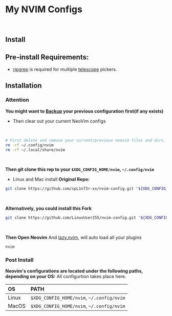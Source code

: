 # My NVIM Configs

<br>

## Install


## Pre-install Requirements:
  * [ripgrep](https://github.com/BurntSushi/ripgrep#installation) is required for multiple [telescope](https://github.com/nvim-telescope/telescope.nvim#suggested-dependencies) pickers.


## Installation

 ### Attention
**You might want to [Backup](https://github.com/nvim-lua/kickstart.nvim?tab=readme-ov-file#FAQ) your previous configuration first(if any exists)**
- Then clear out your current NeoVim configs

<br>

```bash
# First delete and remove your current/previous neovim files and dirs.
rm -rf ~/.config/nvim
rm -rf ~/.local/share/nvim
```

<br>

**Then git clone this rep to your  `$XDG_CONFIG_HOME/nvim`, `~/.config/nvim`**

-  Linux and Mac install
  **Original Repo:**
```bash
git clone https://github.com/spL1n73r-xx/nvim-config.git "${XDG_CONFIG_HOME:-$HOME/.config}"/nvim
```
<br>

**Alternatively, you could install this Fork**
```bash
git clone https://github.com/LinuxUser255/nvim-config.git "${XDG_CONFIG_HOME:-$HOME/.config}"/nvim
```


<br>


**Then Open Neovim**
And [lazy.nvim](https://lazy.folke.io/), will auto load all your plugins
```sh
nvim
```

### Post Install
**Neovim's configurations are located under the following paths, depending on your OS:**
All configurtion takes place here.

| OS    | PATH                                      |
| :---- | :---------------------------------------- |
| Linux | `$XDG_CONFIG_HOME/nvim`, `~/.config/nvim` |
| MacOS | `$XDG_CONFIG_HOME/nvim`, `~/.config/nvim` |



<br>
